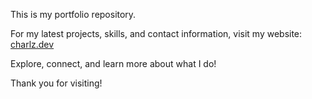 This is my portfolio repository.

For my latest projects, skills, and contact information, visit my website: [charlz.dev](https://charlz.dev)

Explore, connect, and learn more about what I do!

Thank you for visiting!
